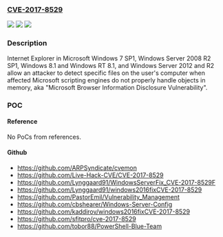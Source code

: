 ### [CVE-2017-8529](https://cve.mitre.org/cgi-bin/cvename.cgi?name=CVE-2017-8529)
![](https://img.shields.io/static/v1?label=Product&message=Internet%20Explorer&color=blue)
![](https://img.shields.io/static/v1?label=Version&message=n%2Fa&color=blue)
![](https://img.shields.io/static/v1?label=Vulnerability&message=Information%20Disclosure&color=brighgreen)

### Description

Internet Explorer in Microsoft Windows 7 SP1, Windows Server 2008 R2 SP1, Windows 8.1 and Windows RT 8.1, and Windows Server 2012 and R2 allow an attacker to detect specific files on the user's computer when affected Microsoft scripting engines do not properly handle objects in memory, aka "Microsoft Browser Information Disclosure Vulnerability".

### POC

#### Reference
No PoCs from references.

#### Github
- https://github.com/ARPSyndicate/cvemon
- https://github.com/Live-Hack-CVE/CVE-2017-8529
- https://github.com/Lynggaard91/WindowsServerFix_CVE-2017-8529F
- https://github.com/Lynggaard91/windows2016fixCVE-2017-8529
- https://github.com/PastorEmil/Vulnerability_Management
- https://github.com/cbshearer/Windows-Server-Config
- https://github.com/kaddirov/windows2016fixCVE-2017-8529
- https://github.com/sfitpro/cve-2017-8529
- https://github.com/tobor88/PowerShell-Blue-Team

